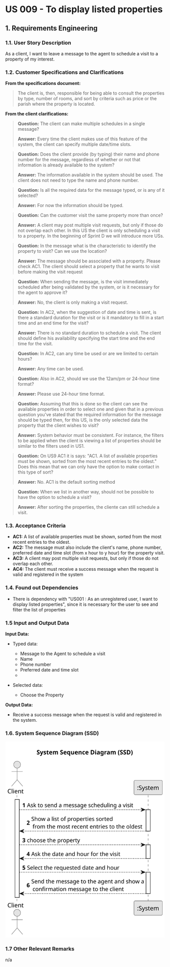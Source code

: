 # US 009 - To display listed properties 

## 1. Requirements Engineering


### 1.1. User Story Description


As a client, I want to leave a message to the agent to schedule a visit to a property of my interest.



### 1.2. Customer Specifications and Clarifications 


**From the specifications document:**

>	The client is, then, responsible for being able to consult the properties by type, number of rooms, and sort by criteria such as price or the parish where the property is located.




**From the client clarifications:**

> **Question:** The client can make multiple schedules in a single message?
>  
> **Answer:** Every time the client makes use of this feature of the system, the client can specify multiple date/time slots.


> **Question:** Does the client provide (by typing) their name and phone number for the message, regardless of whether or not that information is already available to the system?
>  
> **Answer:** The information available in the system should be used. The client does not need to type the name and phone number.


> **Question:** Is all the required data for the message typed, or is any of it selected? 
> 
> **Answer:** For now the information should be typed.


> **Question:** Can the customer visit the same property more than once?
> 
> **Answer:** A client may post multiple visit requests, but only if those do not overlap each other. In this US the client is only scheduling a visit to a property. In the beginning of Sprint D we will introduce more USs.
 

>**Question:** In the message what is the characteristic to identify the property to visit? Can we use the location?
> 
> **Answer:** The message should be associated with a property. Please check AC1. The client should select a property that he wants to visit before making the visit request


> **Question:** When sending the message, is the visit immediately scheduled after being validated by the system, or is it necessary for the agent to approve it?
> 
> **Answer:** No, the client is only making a visit request.


> **Question:** In AC2, when the suggestion of date and time is sent, is there a standard duration for the visit or is it mandatory to fill in a start time and an end time for the visit?
> 
> **Answer:** There is no standard duration to schedule a visit. The client should define his availability specifying the start time and the end time for the visit.


> **Question:** In AC2, can any time be used or are we limited to certain hours?
> 
> **Answer:** Any time can be used.


> **Question:** Also in AC2, should we use the 12am/pm or 24-hour time format?
>
> **Answer:** Please use 24-hour time format.


> **Question:** Assuming that this is done so the client can see the available properties in order to select one and given that in a previous question you've stated that the required information for the message should be typed then, for this US, is the only selected data the property that the client wishes to visit?
>
> **Answer:** System behavior must be consistent. For instance, the filters to be applied when the client is viewing a list of properties should be similar to the filters used in US1.


> **Question:** On US9 AC1 it is says: "AC1. A list of available properties must be shown, sorted from the most recent entries to the oldest." Does this mean that we can only have the option to make contact in this type of sort?
>
> **Answer:** No. AC1 is the default sorting method


> **Question:** When we list in another way, should not be possible to have the option to schedule a visit?
>
> **Answer:** After sorting the properties, the cliente can still schedule a visit.



### 1.3. Acceptance Criteria


* **AC1:** A list of available properties must be shown, sorted from the most recent entries to the oldest.
* **AC2:** The message must also include the client's name, phone number, preferred date and time slot (from x hour to y hour) for the property visit.
* **AC3:** A client may post multiple visit requests, but only if those do not overlap each other.
* **AC4:** The client must receive a success message when the request is valid and registered in the system


### 1.4. Found out Dependencies

* There is dependency with "US001 : As an unregistered user, I want to display listed properties", since it is necessary for the user to see and filter the list of properties 

### 1.5 Input and Output Data


**Input Data:**

* Typed data:
  * Message to the Agent to schedule a visit
  * Name
  * Phone number
  * Preferred date and time slot
  * 
	
* Selected data:
  * Choose the Property



**Output Data:**
  * Receive a success message when the request is valid and registered in the system.




### 1.6. System Sequence Diagram (SSD)

![System Sequence Diagram](svg/us009-system-sequence-diagram.svg)


### 1.7 Other Relevant Remarks

n/a